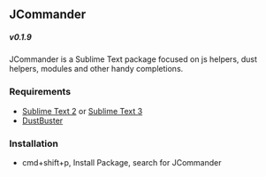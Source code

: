 ## JCommander
##### v0.1.9

JCommander is a Sublime Text package focused on js helpers, dust helpers, modules and other handy completions.

### Requirements

- [Sublime Text 2](http://www.sublimetext.com/2) or [Sublime Text 3](http://www.sublimetext.com/3)
- [DustBuster](https://packagecontrol.io/packages/DustBuster)

### Installation
- cmd+shift+p, Install Package, search for JCommander








